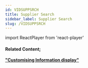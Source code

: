 ```yaml
---
id: VIDSUPPSRCH
title: Supplier Search
sidebar_label: Supplier Search
slug: /VIDSUPPSRCH
---
```

import ReactPlayer from 'react-player'



<ReactPlayer controls url='https://www.youtube.com/watch?v=1qcVhpdnQJ8' />

#### Related Content;

**["Customising Information display"](https://sense-i.co/docs/LST004)**   
